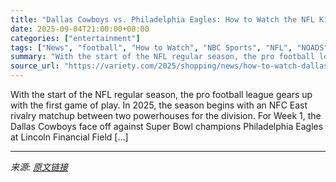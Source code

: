 ```yaml
---
title: "Dallas Cowboys vs. Philadelphia Eagles: How to Watch the NFL Kickoff Game Live Online Without Cable for Free"
date: 2025-09-04T21:00:00+08:00
categories: ["entertainment"]
tags: ["News", "football", "How to Watch", "NBC Sports", "NFL", "NOADS", "Peacock", "Sports"]
summary: "With the start of the NFL regular season, the pro football league gears up with the first game of play. In 2025, the season begins with an NFC East rivalry matchup between two powerhouses for the divi"
source_url: "https://variety.com/2025/shopping/news/how-to-watch-dallas-cowboys-vs-philadelphia-eagles-game-online-1236506194/"
---
```


With the start of the NFL regular season, the pro football league gears up with the first game of play. In 2025, the season begins with an NFC East rivalry matchup between two powerhouses for the division. For Week 1, the Dallas Cowboys face off against Super Bowl champions Philadelphia Eagles at Lincoln Financial Field [&#8230;]

---

*来源: [原文链接](https://variety.com/2025/shopping/news/how-to-watch-dallas-cowboys-vs-philadelphia-eagles-game-online-1236506194/)*
